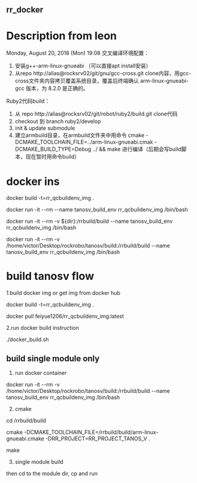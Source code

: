 ## rr_docker

# Description from leon

Monday, August 20, 2018 (Mon) 19:08
交叉编译环境配置：
1. 安装g++-arm-linux-gnueabi （可以直接apt  install安装）
2. 从repo http://alias@rocksrv02/git/gnu/gcc-cross.git  clone内容，用gcc-cross文件夹内容拷贝覆盖系统目录，覆盖后终端确认 arm-linux-gnueabi-gcc 版本，为 8.2.0 是正确的。

Ruby2代码build：
1.  从 repo   http://alias@rocksrv02/git/robot/ruby2/build.git  clone代码
2.  checkout 到 branch ruby2/develop
3.  init & update submodule 
4.  建立armbuild目录，在armbuild文件夹中用命令 cmake -DCMAKE_TOOLCHAIN_FILE=../arm-linux-gnueabi.cmak -DCMAKE_BUILD_TYPE=Debug ../  && make 进行编译（后期会写build脚本，现在暂时用命令build）

# docker ins

docker build -t=rr_qcbuildenv_img .

docker run -it --rm --name tanosv_build_env rr_qcbuildenv_img /bin/bash


docker run -it --rm -v ${dir}:/rrbuild/build --name tanosv_build_env rr_qcbuildenv_img /bin/bash

docker run -it --rm -v /home/victor/Desktop/rockrobo/tanosv/build:/rrbuild/build --name tanosv_build_env rr_qcbuildenv_img /bin/bash


# build tanosv flow

1.build docker img or get img from docker hub

docker build -t=rr_qcbuildenv_img .

docker pull feiyue1206/rr_qcbuildenv_img:latest


2.run docker build instruction

./docker_build.sh


## build single module only

1. run docker container 

docker run -it --rm -v /home/victor/Desktop/rockrobo/tanosv/build:/rrbuild/build --name tanosv_build_env rr_qcbuildenv_img /bin/bash


2. cmake 

cd /rrbuild/build

cmake -DCMAKE_TOOLCHAIN_FILE=/rrbuild/build/arm-linux-gnueabi.cmake -DRR_PROJECT=RR_PROJECT_TANOS_V .

make


3. single module build

then cd to the module dir, cp and run



